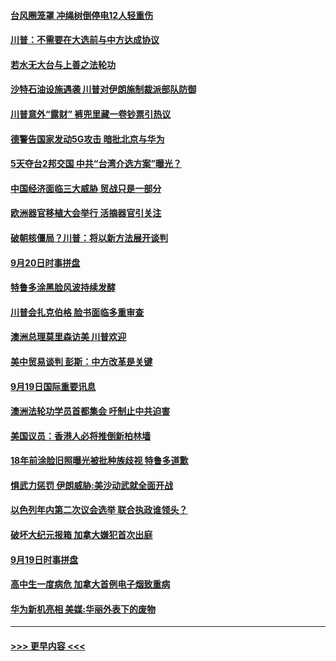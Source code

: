 #### [台风圈笼罩 冲绳树倒停电12人轻重伤](../pages/prog202/a102669585.md?t=09210833) 
#### [川普：不需要在大选前与中方达成协议](../pages/prog202/a102669436.md?t=09210833) 
#### [若水无大台与上善之法轮功](../pages/prog202/a102669419.md?t=09210833) 
#### [沙特石油设施遇袭 川普对伊朗施制裁派部队防御](../pages/prog202/a102669397.md?t=09210833) 
#### [川普意外“露财” 裤兜里藏一卷钞票引热议](../pages/prog202/a102669337.md?t=09210833) 
#### [德警告国家发动5G攻击 暗批北京与华为](../pages/prog202/a102669324.md?t=09210833) 
#### [5天夺台2邦交国 中共“台湾介选方案”曝光？](../pages/prog202/a102669207.md?t=09210833) 
#### [中国经济面临三大威胁 贸战只是一部分](../pages/prog202/a102669125.md?t=09210833) 
#### [欧洲器官移植大会举行 活摘器官引关注](../pages/prog202/a102669184.md?t=09210833) 
#### [破朝核僵局？川普：将以新方法展开谈判](../pages/prog202/a102669121.md?t=09210833) 
#### [9月20日时事拼盘](../pages/prog202/a102669147.md?t=09210833) 
#### [特鲁多涂黑脸风波持续发酵](../pages/prog202/a102669143.md?t=09210833) 
#### [川普会扎克伯格  脸书面临多重审查](../pages/prog202/a102668997.md?t=09210833) 
#### [澳洲总理莫里森访美 川普欢迎](../pages/prog202/a102668994.md?t=09210833) 
#### [美中贸易谈判 彭斯：中方改革是关键](../pages/prog202/a102669001.md?t=09210833) 
#### [9月19日国际重要讯息](../pages/prog202/a102668824.md?t=09210833) 
#### [澳洲法轮功学员首都集会 吁制止中共迫害](../pages/prog202/a102668822.md?t=09210833) 
#### [美国议员：香港人必将推倒新柏林墙](../pages/prog202/a102668570.md?t=09210833) 
#### [18年前涂脸旧照曝光被批种族歧视 特鲁多道歉](../pages/prog202/a102668444.md?t=09210833) 
#### [惧武力惩罚 伊朗威胁:美沙动武就全面开战](../pages/prog202/a102668365.md?t=09210833) 
#### [以色列年内第二次议会选举 联合执政谁领头？](../pages/prog202/a102668453.md?t=09210833) 
#### [破坏大纪元报箱 加拿大嫌犯首次出庭](../pages/prog202/a102668437.md?t=09210833) 
#### [9月19日时事拼盘](../pages/prog202/a102668401.md?t=09210833) 
#### [高中生一度病危 加拿大首例电子烟致重病](../pages/prog202/a102668338.md?t=09210833) 
#### [华为新机亮相 美媒:华丽外表下的废物](../pages/prog202/a102668264.md?t=09210833) 

----
#### [ >>> 更早内容 <<< ](../indexes/prog202-earlier.md)
